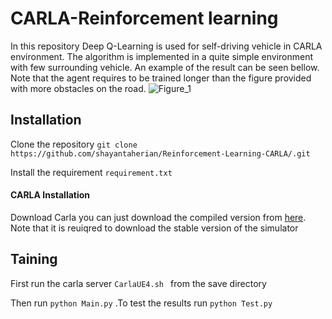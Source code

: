 # CARLA-Reinforcement learning
In this repository Deep Q-Learning is used for self-driving vehicle in CARLA environment. The algorithm is implemented in a quite simple environment with few surrounding vehicle. An example of the result can be seen bellow. Note that the agent requires to be trained longer than the figure provided with more obstacles on the road. 
![Figure_1](https://user-images.githubusercontent.com/51369142/86182178-5e64bb80-bb27-11ea-870e-6fc0f4048408.png)

## Installation
Clone the repository `
git clone https://github.com/shayantaherian/Reinforcement-Learning-CARLA/.git
`

Install the requirement `
requirement.txt
`
#### CARLA Installation
Download Carla you can just download the compiled version from [here](https://carla.org/). Note that it is reuiqred to download the stable version of the simulator

## Taining

First run the carla server  `CarlaUE4.sh ` from the save directory

Then run `
python Main.py
`
.To test the results run `
python Test.py
`
